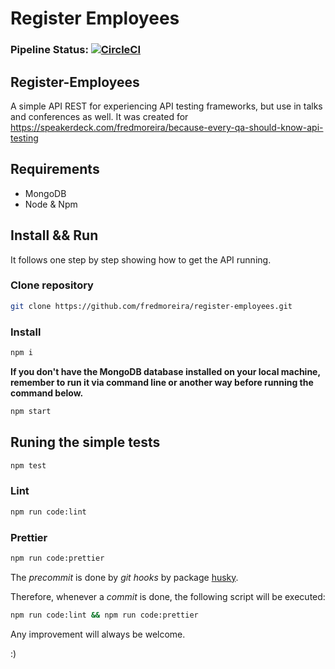 # Register Employees 
### Pipeline Status: [![CircleCI](https://circleci.com/gh/fredmoreira/register-employees.svg?style=svg)](https://circleci.com/gh/fredmoreira/register-employees)

## Register-Employees
A simple API REST for experiencing API testing frameworks, but use in talks and conferences as well.
It was created for https://speakerdeck.com/fredmoreira/because-every-qa-should-know-api-testing

## Requirements

* MongoDB
* Node & Npm


## Install && Run

It follows one step by step showing how to get the API running.

### Clone repository

```bash
git clone https://github.com/fredmoreira/register-employees.git
```

### Install 

```bash
npm i
```

**If you don't have the MongoDB database installed on your local machine, remember to run it via command line or another way before running the command below.**

```bash
npm start
```

## Runing the simple tests

```bash
npm test
```

### Lint

```bash
npm run code:lint
```

### Prettier

```bash
npm run code:prettier
```

The *precommit* is done by *git hooks* by package [husky](https://github.com/typicode/husky).

Therefore, whenever a *commit* is done, the following script will be executed:

```bash
npm run code:lint && npm run code:prettier
```

Any improvement will always be welcome.

:)
